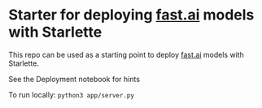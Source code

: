 # Starter for deploying [fast.ai](https://www.fast.ai) models with Starlette

This repo can be used as a starting point to deploy [fast.ai](https://github.com/fastai/fastai) models with Starlette.

See the Deployment notebook for hints

To run locally:
`python3 app/server.py`
